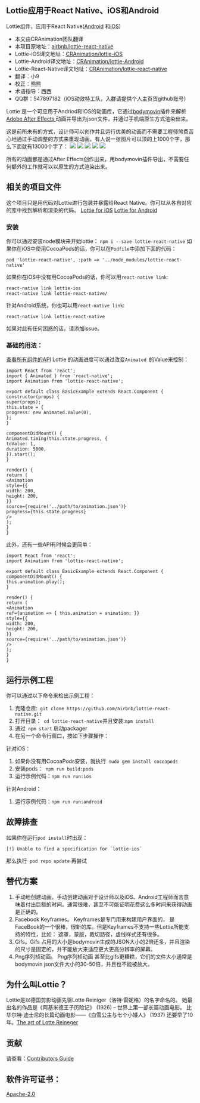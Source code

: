 ## Lottie应用于React Native、iOS和Android
Lottie组件，应用于React Native([Android](https://github.com/CRAnimation/lottie-android) 和[iOS](https://github.com/CRAnimation/lottie-ios))

* 本文由CRAnimation团队翻译
* 本项目原地址：[airbnb/lottie-react-native](https://github.com/airbnb/lottie-react-native)
* Lottie-iOS译文地址：[CRAnimation/lottie-iOS](https://github.com/CRAnimation/lottie-ios)
* Lottie-Android译文地址：[CRAnimation/lottie-Android](https://github.com/CRAnimation/lottie-android)
* Lottie-React-Native译文地址：[CRAnimation/lottie-react-native](https://github.com/CRAnimation/lottie-react-native)
* 翻译：小9
* 校正：熊熊
* 术语指导：西西
* QQ群：547897182（iOS动效特工队，入群请提供个人主页货github账号）

Lottie 是一个可应用于Andriod和iOS的动画库，它通过[bodymovin](https://github.com/bodymovin/bodymovin)插件来解析[Adobe After Effects ](http://www.adobe.com/products/aftereffects.html)动画并导出为json文件，并通过手机端原生方式渲染出来。

这是前所未有的方式，设计师可以创作并且运行优美的动画而不需要工程师煞费苦心地通过手动调整的方式来重现动画。有人说一张图片可以顶的上1000个字，那么下面就有13000个字了：
![](https://github.com/airbnb/lottie-ios/raw/master/_Gifs/Examples1.gif)
![](https://github.com/airbnb/lottie-ios/raw/master/_Gifs/Examples2.gif)
![](https://github.com/airbnb/lottie-ios/raw/master/_Gifs/Community%202_3.gif)
![](https://github.com/airbnb/lottie-ios/raw/master/_Gifs/Examples3.gif)
![](https://github.com/airbnb/lottie-ios/raw/master/_Gifs/Examples4.gif)

所有的动画都是通过After Effects创作出来，用bodymovin插件导出，不需要任何额外的工作就可以以原生的方式渲染出来。
## 相关的项目文件
这个项目只是用代码对Lottie进行包装并暴露给React Native。你可以从各自对应的库中找到解析和渲染的代码。
[Lottie for iOS](https://github.com/airbnb/lottie-ios)
[Lottie for Android](https://github.com/airbnb/lottie-android)
### 安装
你可以通过安装node模块来开始lottie：
```npm i --save lottie-react-native```
如果你在iOS中使用CocoaPods的话，你可以在`Podfile`中添加下面的代码：
```
pod 'lottie-react-native', :path => '../node_modules/lottie-react-native'
```
如果你在iOS中没有用CocoaPods的话，你可以用`react-native link`:
```
react-native link lottie-ios
react-native link lottie-react-native/
```
针对Android系统，你也可以用`react-native link`:
```
react-native link lottie-react-native
```
如果对此有任何困惑的话，请添加issue。

### 基础的用法：
[查看所有组件的API](https://github.com/airbnb/lottie-react-native/blob/master/docs/api.md)
Lottie 的动画进度可以通过改变`Animated `的Value来控制：
```
import React from 'react';
import { Animated } from 'react-native';
import Animation from 'lottie-react-native';

export default class BasicExample extends React.Component {
constructor(props) {
super(props);
this.state = {
progress: new Animated.Value(0),
};
}

componentDidMount() {
Animated.timing(this.state.progress, {
toValue: 1,
duration: 5000,
}).start();
}

render() {
return (
<Animation
style={{
width: 200,
height: 200,
}}
source={require('../path/to/animation.json')}
progress={this.state.progress}
/>
);
}
}
```
此外，还有一些API有时候会更简单：
```
import React from 'react';
import Animation from 'lottie-react-native';

export default class BasicExample extends React.Component {
componentDidMount() {
this.animation.play();
}

render() {
return (
<Animation
ref={animation => { this.animation = animation; }}
style={{
width: 200,
height: 200,
}}
source={require('../path/to/animation.json')}
/>
);
}
}
```
## 运行示例工程

你可以通过以下命令来检出示例工程：
1. 克隆仓库:``` git clone https://github.com/airbnb/lottie-react-native.git```
2. 打开目录：``` cd lottie-react-native```并且安装:```npm install```
3. 通过``` npm start``` 启动packager
4. 在另一个命令行窗口，按如下步骤操作：

针对iOS：
1. 如果你没有用CocoaPods安装，就执行``` sudo gem install cocoapods```
2. 安装pods：``` npm run build:pods```
3. 运行示例代码：```npm run run:ios```

针对Android：
1. 运行示例代码：```npm run run:android```

## 故障排查
如果你在运行```pod install```时出现：
```
[!] Unable to find a specification for `lottie-ios` 
```
那么执行``` pod repo update``` 再尝试

## 替代方案
1. 手动地创建动画。手动创建动画对于设计师以及iOS、Android工程师而言意味着付出巨额的时间。通常很难，甚至不可能证明花费这么多时间来获得动画是正确的。
2. Facebook Keyframes。 Keyframes是专门用来构建用户界面的， 是FaceBook的一个很棒，很新的库。但是Keyframes不支持一些Lottie所能支持的特性，比如： 遮罩，蒙版，裁切路径，虚线样式还有很多。
3. Gifs。Gifs 占用的大小是bodymovin生成的JSON大小的2倍还多，并且渲染的尺寸是固定的，并不能放大来适应更大更高分辨率的屏幕。
4. Png序列桢动画。 Png序列桢动画 甚至比gifs更糟糕，它们的文件大小通常是 bodymovin json文件大小的30-50倍，并且也不能被放大。

## 为什么叫Lottie？
Lottie是以德国剪影动画先驱Lotte Reiniger（洛特·雷妮格）的名字命名的。 她最出名的作品是《阿基米德王子历险记》 (1926) – 世界上第一部长篇动画电影。 比华尔特·迪士尼的长篇动画电影——《白雪公主与七个小矮人》 (1937) 还要早了10年。[The art of Lotte Reineger](https://www.youtube.com/watch?v=LvU55CUw5Ck&feature=youtu.be)
## 贡献
请查看：[Contributors Guide](https://github.com/airbnb/lottie-react-native/blob/master/CONTRIBUTING.md)
## 软件许可证书：
[Apache-2.0](https://github.com/airbnb/lottie-react-native/blob/master/LICENSE.md)

